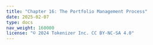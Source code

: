 ```yaml
---
title: "Chapter 16: The Portfolio Management Process"
date: 2025-02-07
type: docs
nav_weight: 160000
license: "© 2024 Tokenizer Inc. CC BY-NC-SA 4.0"
---
```

